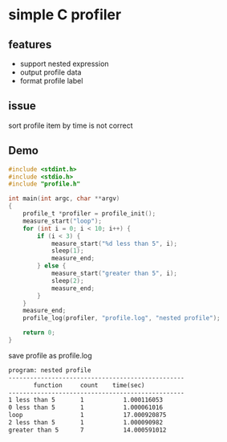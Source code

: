 # simple C profiler

## features
* support nested expression
* output profile data
* format profile label

## issue
sort profile item by time is not correct

## Demo
```c
#include <stdint.h>
#include <stdio.h>
#include "profile.h"

int main(int argc, char **argv)
{
    profile_t *profiler = profile_init();
    measure_start("loop");
    for (int i = 0; i < 10; i++) {
        if (i < 3) {
            measure_start("%d less than 5", i);
            sleep(1);
            measure_end;
        } else {
            measure_start("greater than 5", i);
            sleep(2);
            measure_end;
        }
    }
    measure_end;
    profile_log(profiler, "profile.log", "nested profile");

    return 0;
}
```

save profile as profile.log

```txt
program: nested profile
-------------------------------------------------
       function     count    time(sec)
-------------------------------------------------
1 less than 5       1           1.000116053
0 less than 5       1           1.000061016
loop                1           17.000920875
2 less than 5       1           1.000090982
greater than 5      7           14.000591012
```